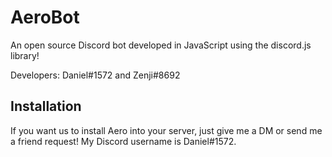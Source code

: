 # AeroBot
An open source Discord bot developed in JavaScript using the discord.js library!

Developers: Daniel#1572 and Zenji#8692

## Installation

If you want us to install Aero into your server, just give me a DM or send me a friend request! My Discord username is Daniel#1572.
